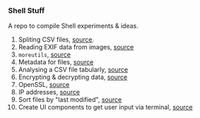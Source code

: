 ### Shell Stuff

A repo to compile Shell experiments & ideas.

1. Spliting CSV files, [source](https://www.datablist.com/learn/csv/split-big-csv-file-linux-mac-terminal).
2. Reading EXIF data from images, [source](https://www.geeksforgeeks.org/extracting-image-metadat-using-exif-tool-in-linux/)
3. `moreutils`, [source](https://rentes.github.io/unix/utilities/2015/07/27/moreutils-package/)
4. Metadata for files, [source](https://apple.stackexchange.com/questions/222342/terminal-command-to-get-all-of-a-files-metadata)
5. Analysing a CSV file tabularly, [source](https://stackoverflow.com/questions/14947916/import-csv-to-sqlite)
6. Encrypting & decrypting data, [source](https://stackoverflow.com/questions/33718005/how-to-encrypt-and-decrypt-a-string-text-in-shell-linux-environment)
7. OpenSSL, [source](https://www.feistyduck.com/library/openssl-cookbook/online/openssl-command-line/building-openssl.html)
8. IP addresses, [source](https://www.cyberciti.biz/faq/bash-shell-command-to-find-get-ip-address/)
9. Sort files by "last modified", [source](https://unix.stackexchange.com/questions/122597/sort-the-files-in-the-directory-recursively-based-on-last-modified-date)
10. Create UI components to get user input via terminal, [source](https://linux.die.net/man/1/dialog)